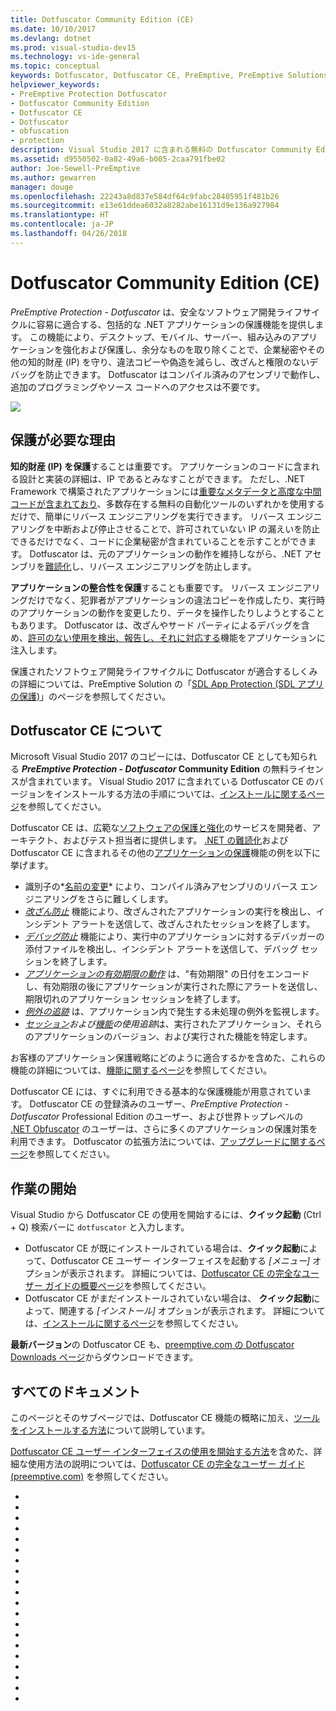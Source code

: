 ```yaml
---
title: Dotfuscator Community Edition (CE)
ms.date: 10/10/2017
ms.devlang: dotnet
ms.prod: visual-studio-dev15
ms.technology: vs-ide-general
ms.topic: conceptual
keywords: Dotfuscator, Dotfuscator CE, PreEmptive, PreEmptive Solutions, PreEmptive Protection, 保護, community edition, 難読化, .NET, 無料, Visual Studio 2017
helpviewer_keywords:
- PreEmptive Protection Dotfuscator
- Dotfuscator Community Edition
- Dotfuscator CE
- Dotfuscator
- obfuscation
- protection
description: Visual Studio 2017 に含まれる無料の Dotfuscator Community Edition を使用して .NET アプリケーションを保護する方法について説明します。
ms.assetid: d9550502-0a82-49a6-b005-2caa791fbe02
author: Joe-Sewell-PreEmptive
ms.author: gewarren
manager: douge
ms.openlocfilehash: 22243a8d837e584df64c9fabc28405951f481b26
ms.sourcegitcommit: e13e61ddea6032a8282abe16131d9e136a927984
ms.translationtype: HT
ms.contentlocale: ja-JP
ms.lasthandoff: 04/26/2018
---
```

# <a name="dotfuscator-community-edition-ce"></a>Dotfuscator Community Edition (CE)

*PreEmptive Protection - Dotfuscator* は、安全なソフトウェア開発ライフサイクルに容易に適合する、包括的な .NET アプリケーションの保護機能を提供します。
この機能により、デスクトップ、モバイル、サーバー、組み込みのアプリケーションを強化および保護し、余分なものを取り除くことで、企業秘密やその他の知的財産 (IP) を守り、違法コピーや偽造を減らし、改ざんと権限のないデバッグを防止できます。
Dotfuscator はコンパイル済みのアセンブリで動作し、追加のプログラミングやソース コードへのアクセスは不要です。

![](media/header.svg)

## <a name="why-protection-matters"></a>保護が必要な理由

**知的財産 (IP) を保護**することは重要です。
アプリケーションのコードに含まれる設計と実装の詳細は、IP であるとみなすことができます。
ただし、.NET Framework で構築されたアプリケーションには[重要なメタデータと高度な中間コードが含まれており][assemblies]、多数存在する無料の自動化ツールのいずれかを使用するだけで、簡単にリバース エンジニアリングを実行できます。
リバース エンジニアリングを中断および停止させることで、許可されていない IP の漏えいを防止できるだけでなく、コードに企業秘密が含まれていることを示すことができます。
Dotfuscator は、元のアプリケーションの動作を維持しながら、.NET アセンブリを[難読化][obfuscation]し、リバース エンジニアリングを防止します。

**アプリケーションの整合性を保護**することも重要です。
リバース エンジニアリングだけでなく、犯罪者がアプリケーションの違法コピーを作成したり、実行時のアプリケーションの動作を変更したり、データを操作したりしようとすることもあります。
Dotfuscator は、改ざんやサード パーティによるデバッグを含め、[許可のない使用を検出、報告し、それに対応する][checks]機能をアプリケーションに注入します。

保護されたソフトウェア開発ライフサイクルに Dotfuscator が適合するしくみの詳細については、PreEmptive Solution の「[SDL App Protection (SDL アプリの保護)][sdl-protection]」のページを参照してください。

## <a name="about-dotfuscator-ce"></a>Dotfuscator CE について

Microsoft Visual Studio 2017 のコピーには、Dotfuscator CE としても知られる ***PreEmptive Protection - Dotfuscator* Community Edition** の無料ライセンスが含まれています。
Visual Studio 2017 に含まれている Dotfuscator CE のバージョンをインストールする方法の手順については、[インストールに関するページ][install]を参照してください。

Dotfuscator CE は、広範な[ソフトウェアの保護と強化][software-protection]のサービスを開発者、アーキテクト、およびテスト担当者に提供します。
[.NET の難読化][obfuscation]および Dotfuscator CE に含まれるその他の[アプリケーションの保護][app-protection]機能の例を以下に挙げます。

* 識別子の*[名前の変更][renaming]* により、コンパイル済みアセンブリのリバース エンジニアリングをさらに難しくします。
* *[改ざん防止][tamper]* 機能により、改ざんされたアプリケーションの実行を検出し、インシデント アラートを送信して、改ざんされたセッションを終了します。
* *[デバッグ防止][debug]* 機能により、実行中のアプリケーションに対するデバッガーの添付ファイルを検出し、インシデント アラートを送信して、デバッグ セッションを終了します。
* *[アプリケーションの有効期限の動作][shelflife]* は、"有効期限" の日付をエンコードし、有効期限の後にアプリケーションが実行された際にアラートを送信し、期限切れのアプリケーション セッションを終了します。
* *[例外の追跡][exceptions]* は、アプリケーション内で発生する未処理の例外を監視します。
* *[セッション][sessions]および[機能][features]の使用追跡*は、実行されたアプリケーション、それらのアプリケーションのバージョン、および実行された機能を特定します。

お客様のアプリケーション保護戦略にどのように適合するかを含めた、これらの機能の詳細については、[機能に関するページ][capabilities]を参照してください。

Dotfuscator CE には、すぐに利用できる基本的な保護機能が用意されています。
Dotfuscator CE の登録済みのユーザー、*PreEmptive Protection - Dotfuscator* Professional Edition のユーザー、および世界トップレベルの [.NET Obfuscator][net-obfuscator] のユーザーは、さらに多くのアプリケーションの保護対策を利用できます。
Dotfuscator の拡張方法については、[アップグレードに関するページ][upgrades]を参照してください。

## <a name="getting-started"></a>作業の開始

Visual Studio から Dotfuscator CE の使用を開始するには、**クイック起動** (Ctrl + Q) 検索バーに `dotfuscator` と入力します。

* Dotfuscator CE が既にインストールされている場合は、**クイック起動**によって、Dotfuscator CE ユーザー インターフェイスを起動する *[メニュー]* オプションが表示されます。 詳細については、[Dotfuscator CE の完全なユーザー ガイドの概要ページ][get-started]を参照してください。
* Dotfuscator CE がまだインストールされていない場合は、 **クイック起動**によって、関連する *[インストール]* オプションが表示されます。 詳細については、[インストールに関するページ][install]を参照してください。

**最新バージョン**の Dotfuscator CE も、[preemptive.com の Dotfuscator Downloads ページ][download]からダウンロードできます。

## <a name="full-documentation"></a>すべてのドキュメント

このページとそのサブページでは、Dotfuscator CE 機能の概略に加え、[ツールをインストールする方法][install]について説明しています。

[Dotfuscator CE ユーザー インターフェイスの使用を開始する方法][get-started]を含めた、詳細な使用方法の説明については、[Dotfuscator CE の完全なユーザー ガイド (preemptive.com)][full] を参照してください。

<!-- Copyright © 2017 PreEmptive Solutions, LLC -->

- [assemblies]: https://docs.microsoft.com/en-us/dotnet/standard/assembly-format
- [software-protection]: https://www.preemptive.com/software-protection
- [obfuscation]: https://www.preemptive.com/obfuscation
- [app-protection]: https://www.preemptive.com/application-protection
- [sdl-protection]: https://www.preemptive.com/solutions/SDL-App-Protection
- [net-obfuscator]: https://www.preemptive.com/products/dotfuscator/overview
- [download]: https://www.preemptive.com/products/dotfuscator/downloads

- [install]: install.md
- [capabilities]: capabilities.md
- [upgrades]: upgrades.md

- [get-started]: https://www.preemptive.com/dotfuscator/ce/docs/help/gui_getstarted.html

- [renaming]: https://www.preemptive.com/dotfuscator/ce/docs/help/obfuscation_renaming.html

- [checks]: https://www.preemptive.com/dotfuscator/ce/docs/help/checks_overview.html
- [tamper]: https://www.preemptive.com/dotfuscator/ce/docs/help/checks_tamper.html
- [debug]: https://www.preemptive.com/dotfuscator/ce/docs/help/checks_debug.html
- [shelflife]: https://www.preemptive.com/dotfuscator/ce/docs/help/checks_shelflife.html

- [exceptions]: https://www.preemptive.com/dotfuscator/ce/docs/help/instrumentation_exceptions.html
- [sessions]: https://www.preemptive.com/dotfuscator/ce/docs/help/instrumentation_sessions.html
- [features]: https://www.preemptive.com/dotfuscator/ce/docs/help/instrumentation_features.html

- [full]: https://www.preemptive.com/dotfuscator/ce/docs/help/index.html